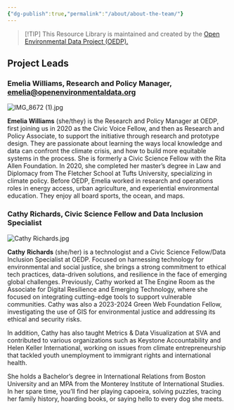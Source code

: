 ```yaml
---
{"dg-publish":true,"permalink":"/about/about-the-team/"}
---
```



> [!TIP] This Resource Library is maintained and created by the
>  [Open Environmental Data Project (OEDP).](https://www.openenvironmentaldata.org) 




## Project Leads
### Emelia Williams, Research and Policy Manager, emelia@openenvironmentaldata.org

![IMG_8672 (1).jpg](/img/user/Photos%20for%20Resource%20Library/IMG_8672%20(1).jpg)

**Emelia Williams** (she/they) is the Research and Policy Manager at OEDP, first joining us in 2020 as the Civic Voice Fellow, and then as Research and Policy Associate, to support the initiative through research and prototype design. They are passionate about learning the ways local knowledge and data can confront the climate crisis, and how to build more equitable systems in the process. She is formerly a Civic Science Fellow with the Rita Allen Foundation. In 2020, she completed her master’s degree in Law and Diplomacy from The Fletcher School at Tufts University, specializing in climate policy. Before OEDP, Emelia worked in research and operations roles in energy access, urban agriculture, and experiential environmental education. They enjoy all board sports, the ocean, and maps. 



### Cathy Richards, Civic Science Fellow and Data Inclusion Specialist

![Cathy Richards.jpg](/img/user/Photos%20for%20Resource%20Library/Cathy%20Richards.jpg)

**Cathy** **Richards** (she/her) is a technologist and a Civic Science Fellow/Data Inclusion Specialist at OEDP. Focused on harnessing technology for environmental and social justice, she brings a strong commitment to ethical tech practices, data-driven solutions, and resilience in the face of emerging global challenges. Previously, Cathy worked at The Engine Room as the Associate for Digital Resilience and Emerging Technology, where she focused on integrating cutting-edge tools to support vulnerable communities. Cathy was also a 2023-2024 Green Web Foundation Fellow, investigating the use of GIS for environmental justice and addressing its ethical and security risks.

In addition, Cathy has also taught Metrics & Data Visualization at SVA and contributed to various organizations such as Keystone Accountability and Helen Keller International, working on issues from climate entrepreneurship that tackled youth unemployment to immigrant rights and international health.

She holds a Bachelor’s degree in International Relations from Boston University and an MPA from the Monterey Institute of International Studies. In her spare time, you’ll find her playing capoeira, solving puzzles, tracing her family history, hoarding books, or saying hello to every dog she meets.





